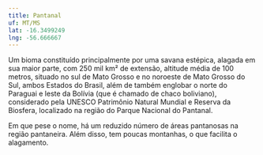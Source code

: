 ```yaml
---
title: Pantanal
uf: MT/MS
lat: -16.3499249
lng: -56.666667
---
```


Um bioma constituído principalmente por uma savana estépica, alagada em sua maior parte, com 250 mil km² de extensão, altitude média de 100 metros, situado no sul de Mato Grosso e no noroeste de Mato Grosso do Sul, ambos Estados do Brasil, além de também englobar o norte do Paraguai e leste da Bolívia (que é chamado de chaco boliviano), considerado pela UNESCO Patrimônio Natural Mundial e Reserva da Biosfera, localizado na região do Parque Nacional do Pantanal.

Em que pese o nome, há um reduzido número de áreas pantanosas na região pantaneira. Além disso, tem poucas montanhas, o que facilita o alagamento.